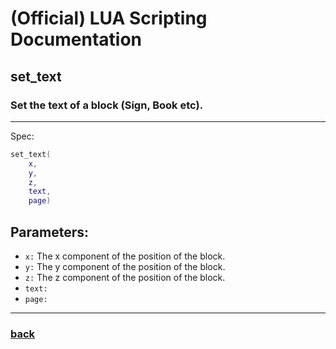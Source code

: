 
# (Official) LUA Scripting Documentation

## set_text

### Set the text of a block (Sign, Book etc).
___
Spec:
```lua
set_text(
	x,
	y,
	z,
	text,
	page)
```
## Parameters:
- `x:` The x component of the position of the block.
- `y:` The y component of the position of the block.
- `z:` The z component of the position of the block.
- `text:` 
- `page:` 

___
### [back](../other)
